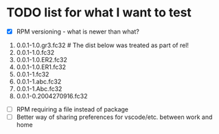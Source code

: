 # TODO list for what I want to test
- [x] RPM versioning - what is newer than what?
1. 0.0.1-1.0.gr3.fc32 # The dist below was treated as part of rel!
1. 0.0.1-1.0.fc32
1. 0.0.1-1.0.ER2.fc32
1. 0.0.1-1.0.ER1.fc32
1. 0.0.1-1.fc32
1. 0.0.1-1.abc.fc32
1. 0.0.1-1.Abc.fc32
1. 0.0.1-0.2004270916.fc32
- [ ] RPM requiring a file instead of package
- [ ] Better way of sharing preferences for vscode/etc. between work and home